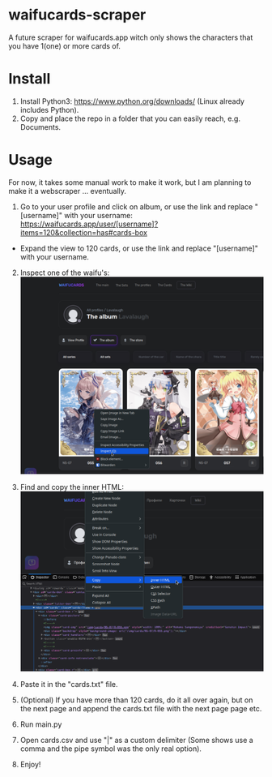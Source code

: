 # waifucards-scraper
A future scraper for waifucards.app witch only shows the characters that you have 1(one) or more cards of.

# Install
1. Install Python3: https://www.python.org/downloads/ (Linux already includes Python).
2. Copy and place the repo in a folder that you can easily reach, e.g. Documents.

# Usage
For now, it takes some manual work to make it work, but I am planning to make it a webscraper ... eventually.

1. Go to your user profile and click on album, or use the link and replace "[username]" with your username: https://waifucards.app/user/[username]?items=120&collection=has#cards-box
* Expand the view to 120 cards, or use the link and replace "[username]" with your username.
2. Inspect one of the waifu's:
![alt text](https://raw.githubusercontent.com/LavaLaugh/waifucards-scraper/main/Inspect.png "Inspect waifu")

3. Find and copy the inner HTML:
![alt text](https://raw.githubusercontent.com/LavaLaugh/waifucards-scraper/main/inner-HTML.png "Inner HTML")

4. Paste it in the "cards.txt" file.
5. (Optional) If you have more than 120 cards, do it all over again, but on the next page and append the cards.txt file with the next page page etc.
6. Run main.py
7. Open cards.csv and use "|" as a custom delimiter (Some shows use a comma and the pipe symbol was the only real option).
8. Enjoy!
